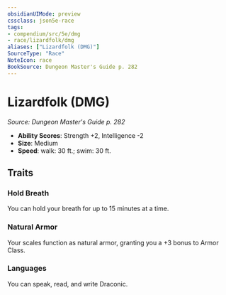 ```yaml
---
obsidianUIMode: preview
cssclass: json5e-race
tags:
- compendium/src/5e/dmg
- race/lizardfolk/dmg
aliases: ["Lizardfolk (DMG)"]
SourceType: "Race"
NoteIcon: race
BookSource: Dungeon Master's Guide p. 282
---
```

# Lizardfolk (DMG)
*Source: Dungeon Master's Guide p. 282*  

- **Ability Scores**: Strength +2, Intelligence -2
- **Size**: Medium
- **Speed**: walk: 30 ft.; swim: 30 ft.

## Traits

### Hold Breath

You can hold your breath for up to 15 minutes at a time.

### Natural Armor

Your scales function as natural armor, granting you a +3 bonus to Armor Class.

### Languages

You can speak, read, and write Draconic.